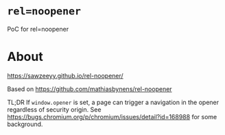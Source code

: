 # `rel=noopener`
PoC for rel=noopener

# About
<https://sawzeeyy.github.io/rel-noopener/>

Based on https://github.com/mathiasbynens/rel-noopener

TL;DR If `window.opener` is set, a page can trigger a navigation in the opener regardless of security origin. See <https://bugs.chromium.org/p/chromium/issues/detail?id=168988> for some background.
